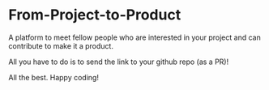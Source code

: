 # From-Project-to-Product
A platform to meet fellow people who are interested in your project and can contribute to make it a product. 

All you have to do is to send the link to your github repo (as a PR)! 

All the best. Happy coding!
